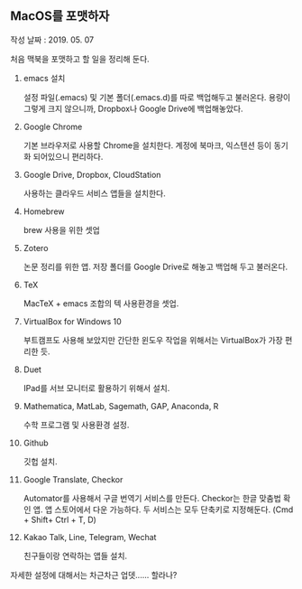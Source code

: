 ## MacOS를 포맷하자 ##

작성 날짜 : 2019. 05. 07

처음 맥북을 포맷하고 할 일을 정리해 둔다.

1. emacs 설치 

	설정 파일(.emacs) 및 기본 폴더(.emacs.d)를 따로 백업해두고 불러온다.
	용량이 그렇게 크지 않으니까, Dropbox나 Google Drive에 백업해놓았다.
	
1. Google Chrome

	기본 브라우저로 사용할 Chrome을 설치한다.
	계정에 북마크, 익스텐션 등이 동기화 되어있으니 편리하다.
	
1. Google Drive, Dropbox, CloudStation

	사용하는 클라우드 서비스 앱들을 설치한다.
	
1. Homebrew

	brew 사용을 위한 셋업
	
1. Zotero

	논문 정리를 위한 앱. 
	저장 폴더를 Google Drive로 해놓고 백업해 두고 불러온다.
	
1. TeX 

	MacTeX + emacs 조합의 텍 사용환경을 셋업.
	
1. VirtualBox for Windows 10

	부트캠프도 사용해 보았지만 간단한 윈도우 작업을 위해서는 VirtualBox가 가장 편리한 듯.
	
1. Duet 

	IPad를 서브 모니터로 활용하기 위해서 설치.
	
1. Mathematica, MatLab, Sagemath, GAP, Anaconda, R

	수학 프로그램 및 사용환경 설정.
	
1. Github

	깃헙 설치.
	
1. Google Translate, Checkor

	Automator를 사용해서 구글 번역기 서비스를 만든다.
	Checkor는 한글 맞춤법 확인 앱. 앱 스토어에서 다운 가능하다.
	두 서비스는 모두 단축키로 지정해둔다. (Cmd + Shift+ Ctrl + T, D)
	
1. Kakao Talk, Line, Telegram, Wechat

	친구들이랑 연락하는 앱들 설치.



자세한 설정에 대해서는 차근차근 업뎃...... 할라나?
